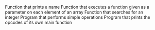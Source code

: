 Function that prints a name
Function that executes a function given as a parameter on each element of an array
Function that searches for an integer
Program that performs simple operations
Program that prints the opcodes of its own main function
